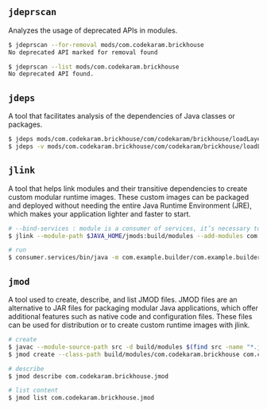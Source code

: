 ## `jdeprscan`

Analyzes the usage of deprecated APIs in modules.

```sh
$ jdeprscan --for-removal mods/com.codekaram.brickhouse
No deprecated API marked for removal found

$ jdeprscan --list mods/com.codekaram.brickhouse
No deprecated API found.
```

## `jdeps`

A tool that facilitates analysis of the dependencies of Java classes or packages.

```sh
$ jdeps mods/com.codekaram.brickhouse/com/codekaram/brickhouse/loadLayers.class
$ jdeps -v mods/com.codekaram.brickhouse/com/codekaram/brickhouse/loadLayers.class
```

## `jlink`

A tool that helps link modules and their transitive dependencies to create custom modular runtime images. 
These custom images can be packaged and deployed without needing the entire Java Runtime Environment (JRE), 
which makes your application lighter and faster to start.

```sh
# --bind-services : module is a consumer of services, it’s necessary to link the service providers and their dependencies
$ jlink --module-path $JAVA_HOME/jmods:build/modules --add-modules com.example.builder --output consumer.services --bind-services

# run
$ consumer.services/bin/java -m com.example.builder/com.example.builder.Builder
```

## `jmod`

A tool used to create, describe, and list JMOD files. JMOD files are an alternative to JAR files for packaging modular Java applications, 
which offer additional features such as native code and configuration files. These files can be used for distribution or to create custom runtime images with jlink.

```sh
# create
$ javac --module-source-path src -d build/modules $(find src -name "*.java")
$ jmod create --class-path build/modules/com.codekaram.brickhouse com.codekaram.brickhouse.jmod

# describe
$ jmod describe com.codekaram.brickhouse.jmod

# list content
$ jmod list com.codekaram.brickhouse.jmod
```
